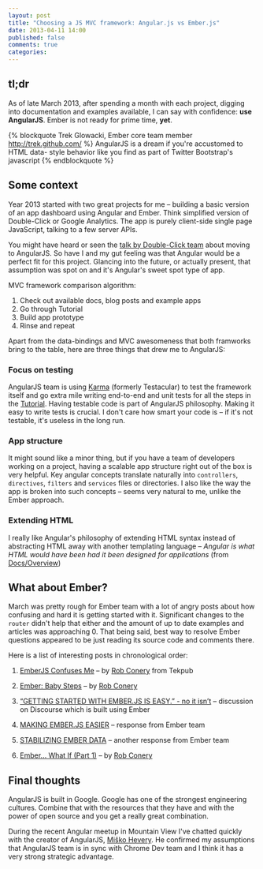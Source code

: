 ```yaml
---
layout: post
title: "Choosing a JS MVC framework: Angular.js vs Ember.js"
date: 2013-04-11 14:00
published: false
comments: true
categories:
---
```


## tl;dr
As of late March 2013, after spending a month with each project, digging into documentation and examples available, I can say with confidence: **use AngularJS**. Ember is not ready for prime time, **yet**.

{% blockquote Trek Glowacki, Ember core team member http://trek.github.com/ %}
AngularJS is a dream if you're accustomed to HTML data- style behavior like you find as part of Twitter Bootstrap's javascript
{% endblockquote %}

## Some context

Year 2013 started with two great projects for me – building a basic version of an app dashboard using Angular and Ember. Think simplified version of Double-Click or Google Analytics. The app is purely client-side single page JavaScript, talking to a few server APIs.

You might have heard or seen the [talk by Double-Click team](http://www.youtube.com/watch?v=oJoAnVRIVQo) about moving to AngularJS.
So have I and my gut feeling was that Angular would be a perfect fit for this project. Glancing into the future, or actually present, that assumption was spot on and it's Angular's sweet spot type of app.

MVC framework comparison algorithm:

1. Check out available docs, blog posts and example apps
1. Go through Tutorial
1. Build app prototype
1. Rinse and repeat

Apart from the data-bindings and MVC awesomeness that both framworks bring to the table, here are three things that drew me to AngularJS:

### Focus on testing

AngularJS team is using [Karma](http://karma-runner.github.io/) (formerly Testacular) to test the framework itself and go extra mile writing end-to-end and unit tests for all the steps in the [Tutorial](http://docs.angularjs.org/tutorial). Having testable code is part of AngularJS philosophy. Making it easy to write tests is crucial. I don't care how smart your code is – if it's not testable, it's useless in the long run.

### App structure

It might sound like a minor thing, but if you have a team of developers working on a project, having a scalable app structure right out of the box is very helpful. Key angular concepts translate naturally into ```controllers```, ```directives```, ```filters``` and ```services``` files or directories. I also like the way the app is broken into such concepts – seems very natural to me, unlike the Ember approach.

### Extending HTML

I really like Angular's philosophy of extending HTML syntax instead of abstracting HTML away with another templating language – *Angular is what HTML would have been had it been designed for applications* (from [Docs/Overview](http://docs.angularjs.org/guide/overview))

## What about Ember?

March was pretty rough for Ember team with a lot of angry posts about how confusing and hard it is getting started with it. Significant changes to the ```router``` didn't help that either and the amount of up to date examples and articles was approaching 0. That being said, best way to resolve Ember questions appeared to be just reading its source code and comments there.

Here is a list of interesting posts in chronological order:

1. [EmberJS Confuses Me](http://wekeroad.com/2013/03/06/ember-confuses-me) – by [Rob Conery](https://twitter.com/robconery) from Tekpub

1. [Ember: Baby Steps](http://wekeroad.com/2013/03/20/ember-baby-steps) – by [Rob Conery](https://twitter.com/robconery)

1. [“GETTING STARTED WITH EMBER.JS IS EASY.” - no it isn’t](http://discuss.emberjs.com/t/getting-started-with-ember-js-is-easy-no-it-isn-t/559) – discussion on Discourse which is built using Ember

1. [MAKING EMBER.JS EASIER](http://emberjs.com/blog/2013/03/21/making-ember-easier.html) – response from Ember team

1. [STABILIZING EMBER DATA](http://emberjs.com/blog/2013/03/22/stabilizing-ember-data.html) – another response from Ember team

1. [Ember... What If (Part 1)](http://wekeroad.com/2013/03/23/ember-what-if-part-1) – by [Rob Conery](https://twitter.com/robconery)


## Final thoughts

AngularJS is built in Google. Google has one of the strongest engineering cultures. Combine that with the resources that they have and with the power of open source and you get a really great combination.

During the recent Angular meetup in Mountain View I've chatted quickly with the creator of AngularJS, [Miško Hevery](http://twitter.com/mhevery). He confirmed my assumptions that AngularJS team is in sync with Chrome Dev team and I think it has a very strong strategic advantage.
